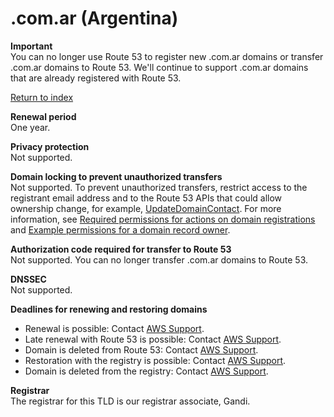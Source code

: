 # \.com\.ar \(Argentina\)<a name="com.ar"></a>

**Important**  
You can no longer use Route 53 to register new \.com\.ar domains or transfer \.com\.ar domains to Route 53\. We'll continue to support \.com\.ar domains that are already registered with Route 53\.

[Return to index](registrar-tld-list.md#index)

**Renewal period**  
One year\.

**Privacy protection**  
Not supported\.

**Domain locking to prevent unauthorized transfers**  
Not supported\. To prevent unauthorized transfers, restrict access to the registrant email address and to the Route 53 APIs that could allow ownership change, for example, [UpdateDomainContact](https://docs.aws.amazon.com/Route53/latest/APIReference/API_domains_UpdateDomainContact.html)\. For more information, see [Required permissions for actions on domain registrations](r53-api-permissions-ref.md#required-permissions-domain-registrations) and [Example permissions for a domain record owner](access-control-managing-permissions.md#example-permissions-record-owner)\.

**Authorization code required for transfer to Route 53**  
Not supported\. You can no longer transfer \.com\.ar domains to Route 53\.

**DNSSEC**  
Not supported\.

**Deadlines for renewing and restoring domains**  
+ Renewal is possible: Contact [AWS Support](https://docs.aws.amazon.com/Route53/latest/DeveloperGuide/domain-contact-support.html)\.
+ Late renewal with Route 53 is possible: Contact [AWS Support](https://docs.aws.amazon.com/Route53/latest/DeveloperGuide/domain-contact-support.html)\.
+ Domain is deleted from Route 53: Contact [AWS Support](https://docs.aws.amazon.com/Route53/latest/DeveloperGuide/domain-contact-support.html)\.
+ Restoration with the registry is possible: Contact [AWS Support](https://docs.aws.amazon.com/Route53/latest/DeveloperGuide/domain-contact-support.html)\.
+ Domain is deleted from the registry: Contact [AWS Support](https://docs.aws.amazon.com/Route53/latest/DeveloperGuide/domain-contact-support.html)\.

**Registrar**  
The registrar for this TLD is our registrar associate, Gandi\.
